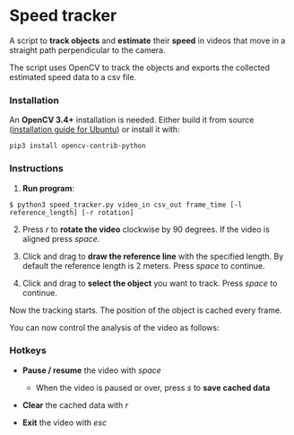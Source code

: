 # Speed tracker

A script to **track objects** and **estimate** their **speed** in videos that move in a straight path perpendicular to the camera.


The script uses OpenCV to track the objects and exports the collected estimated speed data to a csv file.


### Installation

An **OpenCV 3.4+** installation is needed. Either build it from source ([installation guide for Ubuntu](https://docs.opencv.org/master/d2/de6/tutorial_py_setup_in_ubuntu.html)) or install it with:
```
pip3 install opencv-contrib-python
```

### Instructions

1. **Run program**: 
```
$ python3 speed_tracker.py video_in csv_out frame_time [-l reference_length] [-r rotation]
```


2. Press *r* to **rotate the video** clockwise by 90 degrees. If the video is aligned press *space*.


3. Click and drag to **draw the reference line** with the specified length. By default the reference length is 2 meters. Press *space* to continue.


4. Click and drag to **select the object** you want to track. Press *space* to continue.


Now the tracking starts. The position of the object is cached every frame.

You can now control the analysis of the video as follows:

### Hotkeys

* **Pause / resume** the video with *space*
  * When the video is paused or over, press *s* to **save cached data**

* **Clear** the cached data with *r*

* **Exit** the video with *esc*
